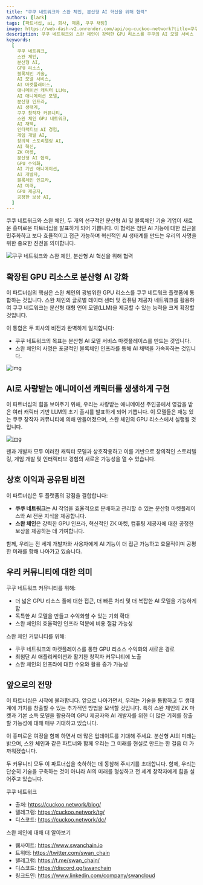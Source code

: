 ```yaml
---
title: "쿠쿠 네트워크와 스완 체인, 분산형 AI 혁신을 위해 협력"
authors: [lark]
tags: [파트너십, ai, 회사, 제품, 쿠쿠 채팅]
image: https://web-dash-v2.onrender.com/api/og-cuckoo-network?title=쿠쿠 네트워크와 스완 체인, 분산형 AI 혁신을 위해 협력
description: 쿠쿠 네트워크와 스완 체인이 강력한 GPU 리소스를 쿠쿠의 AI 모델 서비스 마켓플레이스에 통합하여 분산형 AI를 혁신하기 위해 협력합니다. 이 협력은 AI 개발자와 창작자에게 향상된 처리 기능을 제공하여 애니메이션 영감을 받은 언어 모델을 만들고 분산형 AI 혁신의 기회를 확장합니다.
keywords:
  [
    쿠쿠 네트워크,
    스완 체인,
    분산형 AI,
    GPU 리소스,
    블록체인 기술,
    AI 모델 서비스,
    AI 마켓플레이스,
    애니메이션 캐릭터 LLMs,
    AI 애니메이션 모델,
    분산형 인프라,
    AI 생태계,
    쿠쿠 창작자 커뮤니티,
    스완 체인 GPU 네트워크,
    AI 채택,
    인터랙티브 AI 경험,
    게임 개발 AI,
    창의적 스토리텔링 AI,
    AI 혁신,
    ZK 마켓,
    분산형 AI 협력,
    GPU 수익화,
    AI 기반 애니메이션,
    AI 개발자,
    블록체인 인프라,
    AI 미래,
    GPU 제공자,
    공정한 보상 AI,
  ]
---
```


쿠쿠 네트워크와 스완 체인, 두 개의 선구적인 분산형 AI 및 블록체인 기술 기업이 새로운 흥미로운 파트너십을 발표하게 되어 기쁩니다. 이 협력은 첨단 AI 기능에 대한 접근을 민주화하고 보다 효율적이고 접근 가능하며 혁신적인 AI 생태계를 만드는 우리의 사명을 위한 중요한 진전을 의미합니다.

![쿠쿠 네트워크와 스완 체인, 분산형 AI 혁신을 위해 협력](https://cuckoo-network.b-cdn.net/2024-10-02-cuckoo-network-and-swan-chain-join-forces-to-revolutionize-decentralized-ai.png "쿠쿠 네트워크와 스완 체인, 분산형 AI 혁신을 위해 협력")

## **확장된 GPU 리소스로 분산형 AI 강화**

이 파트너십의 핵심은 스완 체인의 광범위한 GPU 리소스를 쿠쿠 네트워크 플랫폼에 통합하는 것입니다. 스완 체인의 글로벌 데이터 센터 및 컴퓨팅 제공자 네트워크를 활용하여 쿠쿠 네트워크는 분산형 대형 언어 모델(LLM)을 제공할 수 있는 능력을 크게 확장할 것입니다.

이 통합은 두 회사의 비전과 완벽하게 일치합니다:

- 쿠쿠 네트워크의 목표는 분산형 AI 모델 서비스 마켓플레이스를 만드는 것입니다.
- 스완 체인의 사명은 포괄적인 블록체인 인프라를 통해 AI 채택을 가속화하는 것입니다.

![img](https://cuckoo-network.b-cdn.net/2024-10-02-cuckoo-network-and-swan-chain-join-forces-to-revolutionize-decentralized-ai-2.jpg)

## **AI로 사랑받는 애니메이션 캐릭터를 생생하게 구현**

이 파트너십의 힘을 보여주기 위해, 우리는 사랑받는 애니메이션 주인공에서 영감을 받은 여러 캐릭터 기반 LLM의 초기 출시를 발표하게 되어 기쁩니다. 이 모델들은 재능 있는 쿠쿠 창작자 커뮤니티에 의해 만들어졌으며, 스완 체인의 GPU 리소스에서 실행될 것입니다.

[![img](https://cuckoo-network.b-cdn.net/cuckoo-chat-preview.webp)](https://cuckoo.network/portal/chat)

팬과 개발자 모두 이러한 캐릭터 모델과 상호작용하고 이를 기반으로 창의적인 스토리텔링, 게임 개발 및 인터랙티브 경험의 새로운 가능성을 열 수 있습니다.

## **상호 이익과 공유된 비전**

이 파트너십은 두 플랫폼의 강점을 결합합니다:

- **쿠쿠 네트워크**는 AI 작업을 효율적으로 분배하고 관리할 수 있는 분산형 마켓플레이스와 AI 전문 지식을 제공합니다.
- **스완 체인**은 강력한 GPU 인프라, 혁신적인 ZK 마켓, 컴퓨팅 제공자에 대한 공정한 보상을 제공하는 데 기여합니다.

함께, 우리는 전 세계 개발자와 사용자에게 AI 기능이 더 접근 가능하고 효율적이며 공평한 미래를 향해 나아가고 있습니다.

## **우리 커뮤니티에 대한 의미**

쿠쿠 네트워크 커뮤니티를 위해:

- 더 넓은 GPU 리소스 풀에 대한 접근, 더 빠른 처리 및 더 복잡한 AI 모델을 가능하게 함
- 독특한 AI 모델을 만들고 수익화할 수 있는 기회 확대
- 스완 체인의 효율적인 인프라 덕분에 비용 절감 가능성

스완 체인 커뮤니티를 위해:

- 쿠쿠 네트워크의 마켓플레이스를 통한 GPU 리소스 수익화의 새로운 경로
- 최첨단 AI 애플리케이션과 활기찬 창작자 커뮤니티에 노출
- 스완 체인의 인프라에 대한 수요와 활용 증가 가능성

## **앞으로의 전망**

이 파트너십은 시작에 불과합니다. 앞으로 나아가면서, 우리는 기술을 통합하고 두 생태계에 가치를 창출할 수 있는 추가적인 방법을 모색할 것입니다. 특히 스완 체인의 ZK 마켓과 기본 소득 모델을 활용하여 GPU 제공자와 AI 개발자를 위한 더 많은 기회를 창출할 가능성에 대해 매우 기대하고 있습니다.

이 흥미로운 여정을 함께 하면서 더 많은 업데이트를 기대해 주세요. 분산형 AI의 미래는 밝으며, 스완 체인과 같은 파트너와 함께 우리는 그 미래를 현실로 만드는 한 걸음 더 가까워졌습니다.

두 커뮤니티 모두 이 파트너십을 축하하는 데 동참해 주시기를 초대합니다. 함께, 우리는 단순히 기술을 구축하는 것이 아니라 AI의 미래를 형성하고 전 세계 창작자에게 힘을 실어주고 있습니다.

쿠쿠 네트워크

- 출처: https://cuckoo.network/blog/
- 텔레그램: https://cuckoo.network/tg/
- 디스코드: https://cuckoo.network/dc/

스완 체인에 대해 더 알아보기

- 웹사이트: https://www.swanchain.io
- 트위터: https://twitter.com/swan_chain
- 텔레그램: https://t.me/swan_chain/
- 디스코드: https://discord.gg/swanchain
- 링크드인: https://www.linkedin.com/company/swancloud
